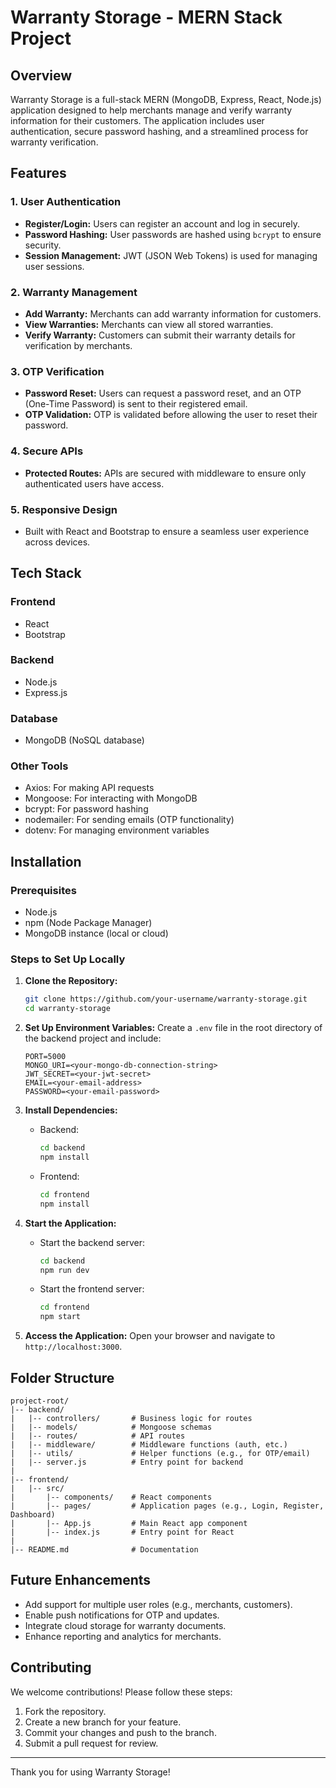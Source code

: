 
# Warranty Storage - MERN Stack Project

## Overview
Warranty Storage is a full-stack MERN (MongoDB, Express, React, Node.js) application designed to help merchants manage and verify warranty information for their customers. The application includes user authentication, secure password hashing, and a streamlined process for warranty verification.

## Features

### 1. **User Authentication**
- **Register/Login:** Users can register an account and log in securely.
- **Password Hashing:** User passwords are hashed using `bcrypt` to ensure security.
- **Session Management:** JWT (JSON Web Tokens) is used for managing user sessions.

### 2. **Warranty Management**
- **Add Warranty:** Merchants can add warranty information for customers.
- **View Warranties:** Merchants can view all stored warranties.
- **Verify Warranty:** Customers can submit their warranty details for verification by merchants.

### 3. **OTP Verification**
- **Password Reset:** Users can request a password reset, and an OTP (One-Time Password) is sent to their registered email.
- **OTP Validation:** OTP is validated before allowing the user to reset their password.

### 4. **Secure APIs**
- **Protected Routes:** APIs are secured with middleware to ensure only authenticated users have access.

### 5. **Responsive Design**
- Built with React and Bootstrap to ensure a seamless user experience across devices.

## Tech Stack

### Frontend
- React
- Bootstrap

### Backend
- Node.js
- Express.js

### Database
- MongoDB (NoSQL database)

### Other Tools
- Axios: For making API requests
- Mongoose: For interacting with MongoDB
- bcrypt: For password hashing
- nodemailer: For sending emails (OTP functionality)
- dotenv: For managing environment variables

## Installation

### Prerequisites
- Node.js
- npm (Node Package Manager)
- MongoDB instance (local or cloud)

### Steps to Set Up Locally

1. **Clone the Repository:**
   ```bash
   git clone https://github.com/your-username/warranty-storage.git
   cd warranty-storage
   ```

2. **Set Up Environment Variables:**
   Create a `.env` file in the root directory of the backend project and include:
   ```env
   PORT=5000
   MONGO_URI=<your-mongo-db-connection-string>
   JWT_SECRET=<your-jwt-secret>
   EMAIL=<your-email-address>
   PASSWORD=<your-email-password>
   ```

3. **Install Dependencies:**
   - Backend:
     ```bash
     cd backend
     npm install
     ```
   - Frontend:
     ```bash
     cd frontend
     npm install
     ```

4. **Start the Application:**
   - Start the backend server:
     ```bash
     cd backend
     npm run dev
     ```
   - Start the frontend server:
     ```bash
     cd frontend
     npm start
     ```

5. **Access the Application:**
   Open your browser and navigate to `http://localhost:3000`.

## Folder Structure
```
project-root/
|-- backend/
|   |-- controllers/       # Business logic for routes
|   |-- models/            # Mongoose schemas
|   |-- routes/            # API routes
|   |-- middleware/        # Middleware functions (auth, etc.)
|   |-- utils/             # Helper functions (e.g., for OTP/email)
|   |-- server.js          # Entry point for backend
|
|-- frontend/
|   |-- src/
|       |-- components/    # React components
|       |-- pages/         # Application pages (e.g., Login, Register, Dashboard)
|       |-- App.js         # Main React app component
|       |-- index.js       # Entry point for React
|
|-- README.md              # Documentation
```


## Future Enhancements
- Add support for multiple user roles (e.g., merchants, customers).
- Enable push notifications for OTP and updates.
- Integrate cloud storage for warranty documents.
- Enhance reporting and analytics for merchants.

## Contributing
We welcome contributions! Please follow these steps:
1. Fork the repository.
2. Create a new branch for your feature.
3. Commit your changes and push to the branch.
4. Submit a pull request for review.


---
Thank you for using Warranty Storage!
